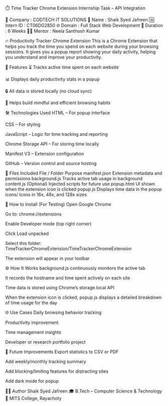 ⏱️ Time Tracker Chrome Extension
Internship Task – API Integration

🏢 Company : CODTECH IT SOLUTIONS
👤 Name : Shaik Syed Jafreen
🆔 Intern ID : CT06DG2850
🌐 Domain : Full Stack Web Development
📆 Duration : 6 Weeks
👨‍🏫 Mentor : Neela Santhosh Kumar

🔥 Productivity Tracker Chrome Extension
This is a Chrome Extension that helps you track the time you spend on each website during your browsing sessions. It gives you a popup report showing your daily activity, helping you understand and improve your productivity.

📌 Features
⏳ Tracks active time spent on each website

📊 Displays daily productivity stats in a popup

🔒 All data is stored locally (no cloud sync)

🧠 Helps build mindful and efficient browsing habits

🛠️ Technologies Used
HTML – For popup interface

CSS – For styling

JavaScript – Logic for time tracking and reporting

Chrome Storage API – For storing time locally

Manifest V3 – Extension configuration

GitHub – Version control and source hosting

📂 Files Included
File / Folder	Purpose
manifest.json	Extension metadata and permissions
background.js	Tracks active tab usage in background
content.js	(Optional) Injected scripts for future use
popup.html	UI shown when the extension icon is clicked
popup.js	Displays time data in the popup
icons/	Icons in 16x, 48x, and 128x sizes

🚀 How to Install (For Testing)
Open Google Chrome

Go to: chrome://extensions

Enable Developer mode (top right corner)

Click Load unpacked

Select this folder:
TimeTrackerChromeExtension/TimeTrackerChromeExtension

The extension will appear in your toolbar

⚙️ How It Works
background.js continuously monitors the active tab

It records the hostname and time spent actively on each site

Time data is stored using Chrome’s storage.local API

When the extension icon is clicked, popup.js displays a detailed breakdown of time usage for the day

🌐 Use Cases
Daily browsing behavior tracking

Productivity improvement

Time management insights

Developer or research portfolio project

🚧 Future Improvements
 Export statistics to CSV or PDF

 Add weekly/monthly tracking summary

 Add blocking/limiting features for distracting sites

 Add dark mode for popup

👩‍💻 Author
Shaik Syed Jafreen
🎓 B.Tech – Computer Science & Technology
🏫 MITS College, Rayachoty

